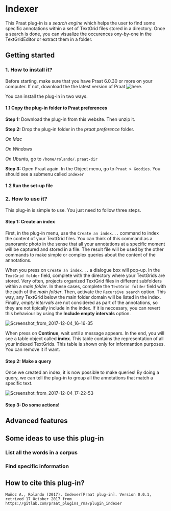 # Indexer

This Praat plug-in is a *search engine* which helps the user to find some specific annotations within a set of TextGrid files stored in a directory. Once a search is done, you can visualize the occurences ony-by-one in the TextGridEditor or extract them in a folder.

## Getting started


### 1. How to install it?

Before starting, make sure that you have Praat 6.0.30 or more on your computer. If not, download the the latest version of Praat ![here](http://www.fon.hum.uva.nl/praat). 

You can install the plug-in in two ways. 

#### 1.1 Copy the plug-in folder to Praat preferences

**Step 1:** Download the plug-in from this website. Then unzip it. 

**Step 2:** Drop the plug-in folder in the *praat preference* folder.

*On Mac* 

*On Windows*

*On Ubuntu*, go to `/home/rolando/.praat-dir`

**Step 3:** Open Praat again. In the Object menu, go to `Praat > Goodies`. You should see a submenu called `Indexer` 

#### 1.2 Run the set-up file



### 2. How to use it?

This plug-in is simple to use. You just need to follow three steps.

#### Step 1: Create an index

First, in the plug-in menu, use the `Create an index...` command to index the content of your TextGrid files. 
You can think of this command as a panoramic photo in the sense that all your annotations at a specific moment will be captured and stored in a file. 
The result file will be used by the other commands to make simple or complex queries about the content of the annotations. 

When you press on `Create an index...` a dialogue box will pop-up. In the `TextGrid folder` field, complete with the directory where your TextGrids are stored. 
Very often, projects organized TextGrid files in different subfolders within a *main folder*. In these cases, complete the `TextGrid folder` field with the path of the *main folder*.
Then, activate the `Recursive search` option. This way, any TextGrid below the main folder domain will be listed in the index.<br>
Finally, *empty intervals* are not considered as part of the annotations, so they are not tipically include in the index. 
If it is neccesary, you can revert this behaviour by using the **Include empty intervals** option.

![Screenshot_from_2017-12-04_16-16-35](/uploads/47a4971af56b7f6ad25f576382d4e5d5/Screenshot_from_2017-12-04_16-16-35.png)

When press on **Continue**, wait until a message appears. 
In the end, you will see a table object  called **index**.
This table contains the representation of all your indexed TextGrids.
This table is shown only for informantion purposes. You can remove it if want. 

#### Step 2: Make a query

Once we created an index, it is now possible to make queries! By doing a query, we can tell the plug-in to group all the annotations that match a specific text.

![Screenshot_from_2017-12-04_17-22-53](/uploads/6e308dcaca58ca27bce02153c619146f/Screenshot_from_2017-12-04_17-22-53.png)

#### Step 3: Do some actions!

## Advanced features


## Some ideas to use this plug-in

### List all the words in a corpus

### Find specific information

## How to cite this plug-in?

`Muñoz A., Rolando (2017). Indexer[Praat plug-in]. Version 0.0.1, retrived 17 October 2017 from https://gitlab.com/praat_plugins_rma/plugin_indexer`

